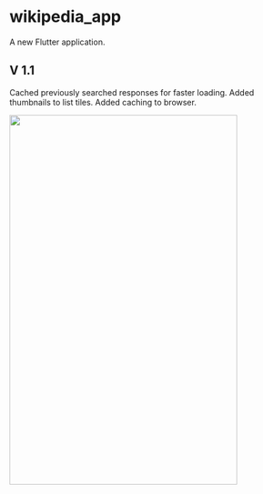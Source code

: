 # wikipedia_app

A new Flutter application.
 
## V 1.1
 Cached previously searched responses for faster loading.
 Added thumbnails to list tiles.
 Added caching to browser.

<img src="https://github.com/TaavishThaman/Wikipedia-App/blob/master/wikiapp.gif" height="650" width="400" >
